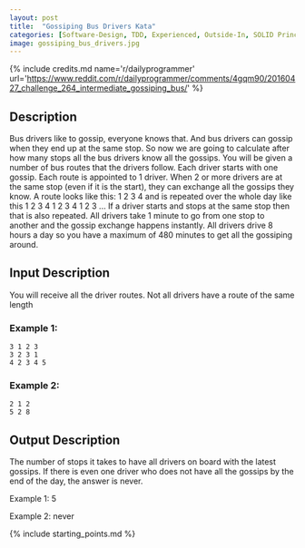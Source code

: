 ```yaml
---
layout: post
title:  "Gossiping Bus Drivers Kata"
categories: [Software-Design, TDD, Experienced, Outside-In, SOLID Principles]
image: gossiping_bus_drivers.jpg
---
```


{% include credits.md name='r/dailyprogrammer' url='https://www.reddit.com/r/dailyprogrammer/comments/4gqm90/20160427_challenge_264_intermediate_gossiping_bus/' %}

## Description
Bus drivers like to gossip, everyone knows that. And bus drivers can gossip when they end up at the same stop. So now we are going to calculate after how many stops all the bus drivers know all the gossips. You will be given a number of bus routes that the drivers follow. Each driver starts with one gossip. Each route is appointed to 1 driver. When 2 or more drivers are at the same stop (even if it is the start), they can exchange all the gossips they know.
A route looks like this: 1 2 3 4 and is repeated over the whole day like this 1 2 3 4 1 2 3 4 1 2 3 ... If a driver starts and stops at the same stop then that is also repeated. All drivers take 1 minute to go from one stop to another and the gossip exchange happens instantly. All drivers drive 8 hours a day so you have a maximum of 480 minutes to get all the gossiping around.

## Input Description
You will receive all the driver routes. Not all drivers have a route of the same length

### Example 1:
    3 1 2 3
    3 2 3 1
    4 2 3 4 5

### Example 2:
    2 1 2
    5 2 8


## Output Description
The number of stops it takes to have all drivers on board with the latest gossips. If there is even one driver who does not have all the gossips by the end of the day, the answer is never.

Example 1: 5

Example 2: never

{% include starting_points.md %}
